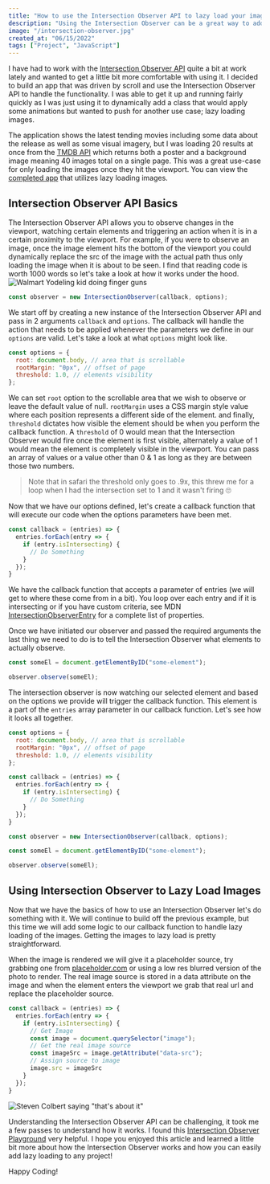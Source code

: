 ```yaml
---
title: "How to use the Intersection Observer API to lazy load your images"
description: "Using the Intersection Observer can be a great way to add performance boosts to your website. In this article we will take a look at how the Intersection Observer works and how you can lazy load your images."
image: "/intersection-observer.jpg"
created_at: "06/15/2022"
tags: ["Project", "JavaScript"]
---
```


I have had to work with the [Intersection Observer API](https://developer.mozilla.org/en-US/docs/Web/API/Intersection_Observer_API) quite a bit at work lately and wanted to get a little bit more comfortable with using it. I decided to build an app that was driven by scroll and use the Intersection Observer API to handle the functionality. I was able to get it up and running fairly quickly as I was just using it to dynamically add a class that would apply some animations but wanted to push for another use case; lazy loading images.

The application shows the latest tending movies including some data about the release as well as some visual imagery, but I was loading 20 results at once from the [TMDB API](https://www.themoviedb.org/) which returns both a poster and a background image meaning 40 images total on a single page. This was a great use-case for only loading the images once they hit the viewport. You can view the [completed app](https://roaring-pie-5e584a.netlify.app/) that utilizes lazy loading images.

## Intersection Observer API Basics

The Intersection Observer API allows you to observe changes in the viewport, watching certain elements and triggering an action when it is in a certain proximity to the viewport. For example, if you were to observe an image, once the image element hits the bottom of the viewport you could dynamically replace the src of the image with the actual path thus only loading the image when it is about to be seen. I find that reading code is worth 1000 words so let's take a look at how it works under the hood.
![Walmart Yodeling kid doing finger guns](https://media0.giphy.com/media/cdNSp4L5vCU7aQrYnV/giphy.gif?cid=ecf05e47gzx8ad8kzthjfc4itu6yakl9chh5oo9n0quhmaue&rid=giphy.gif&ct=g)

```js
const observer = new IntersectionObserver(callback, options);
```

We start off by creating a new instance of the Intersection Observer API and pass in 2 arguments `callback` and `options`. The callback will handle the action that needs to be applied whenever the parameters we define in our `options` are valid. Let's take a look at what `options` might look like.

```js
const options = {
  root: document.body, // area that is scrollable
  rootMargin: "0px", // offset of page
  threshold: 1.0, // elements visibility
};
```

We can set `root` option to the scrollable area that we wish to observe or leave the default value of null. `rootMargin` uses a CSS margin style value where each position represents a different side of the element. and finally, `threshold` dictates how visible the element should be when you perform the callback function. A `threshold` of 0 would mean that the Intersection Observer would fire once the element is first visible, alternately a value of 1 would mean the element is completely visible in the viewport. You can pass an array of values or a value other than 0 & 1 as long as they are between those two numbers.

> Note that in safari the threshold only goes to .9x, this threw me for a loop when I had the intersection set to 1 and it wasn't firing 🙄

Now that we have our options defined, let's create a callback function that will execute our code when the options parameters have been met.

```js
const callback = (entries) => {
  entries.forEach(entry => {
    if (entry.isIntersecting) {
      // Do Something
    }
  });
}
```

We have the callback function that accepts a parameter of entries (we will get to where these come from in a bit). You loop over each entry and if it is intersecting or if you have custom criteria, see MDN [IntersectionObserverEntry](https://developer.mozilla.org/en-US/docs/Web/API/IntersectionObserverEntry) for a complete list of properties.

Once we have initiated our observer and passed the required arguments the last thing we need to do is to tell the Intersection Observer what elements to actually observe.

```js
const someEl = document.getElementByID("some-element");

observer.observe(someEl);
```

The intersection observer is now watching our selected element and based on the options we provide will trigger the callback function. This element is a part of the `entries` array parameter in our callback function. Let's see how it looks all together.

```js
const options = {
  root: document.body, // area that is scrollable
  rootMargin: "0px", // offset of page
  threshold: 1.0, // elements visibility
};

const callback = (entries) => {
  entries.forEach(entry => {
    if (entry.isIntersecting) {
      // Do Something
    }
  });
}

const observer = new IntersectionObserver(callback, options);

const someEl = document.getElementByID("some-element");

observer.observe(someEl);
```

## Using Intersection Observer to Lazy Load Images

Now that we have the basics of how to use an Intersection Observer let's do something with it. We will continue to build off the previous example, but this time we will add some logic to our callback function to handle lazy loading of the images. Getting the images to lazy load is pretty straightforward.

When the image is rendered we will give it a placeholder source, try grabbing one from [placeholder.com](https://placeholder.com/) or using a low res blurred version of the photo to render. The real image source is stored in a data attribute on the image and when the element enters the viewport we grab that real url and replace the placeholder source.

```js
const callback = (entries) => {
  entries.forEach(entry => {
    if (entry.isIntersecting) {
      // Get Image
      const image = document.querySelector("image");
      // Get the real image source
      const imageSrc = image.getAttribute("data-src");
      // Assign source to image
      image.src = imageSrc
    }
  });
}
```

![Steven Colbert saying "that's about it"](https://media1.giphy.com/media/l3vQY4uui06iabkli/giphy.gif?cid=ecf05e47b2u912uks198oeopdarcf4z1wriot9lf7zrdlyvf&rid=giphy.gif&ct=g)

Understanding the Intersection Observer API can be challenging, it took me a few passes to understand how it works. I found this [Intersection Observer Playground](https://wilsotobianco.com/experiments/intersection-observer-playground/) very helpful. I hope you enjoyed this article and learned a little bit more about how the Intersection Observer works and how you can easily add lazy loading to any project! 

Happy Coding!

